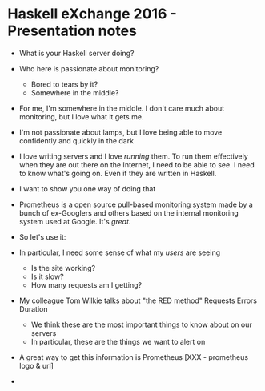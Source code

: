 # Haskell eXchange 2016 - Presentation notes

* What is your Haskell server doing?
* Who here is passionate about monitoring?
  * Bored to tears by it?
  * Somewhere in the middle?
* For me, I'm somewhere in the middle. I don't care much about monitoring, but
  I love what it gets me.
* I'm not passionate about lamps, but I love being able to move confidently
  and quickly in the dark
* I love writing servers and I love *running* them. To run them effectively
  when they are out there on the Internet, I need to be able to see. I need to
  know what's going on. Even if they are written in Haskell.

* I want to show you one way of doing that
* Prometheus is a open source pull-based monitoring system made by a bunch of
  ex-Googlers and others based on the internal monitoring system used at
  Google. It's *great*.

* So let's use it:

* In particular, I need some sense of what my *users* are seeing
  * Is the site working?
  * Is it slow?
  * How many requests am I getting?
* My colleague Tom Wilkie talks about "the RED method"
  Requests
  Errors
  Duration
  * We think these are the most important things to know about on our servers
  * In particular, these are the things we want to alert on
* A great way to get this information is Prometheus
  [XXX - prometheus logo & url]
* 
